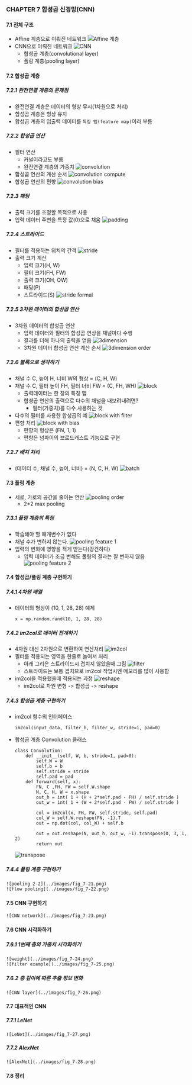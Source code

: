### CHAPTER 7 합셩곱 신경망(CNN)
#### 7.1 전체 구조
* Affine 계층으로 이뤄진 네트워크
    ![Affine 계층](../images/fig_7-1.png)
* CNN으로 이뤄진 네트워크
    ![CNN](../images/fig_7-2.png)
    - 합셩곱 계층(convolutional layer)
    - 폴링 계층(pooling layer)
#### 7.2 합성곱 계층
##### 7.2.1 완전연결 게층의 문제점
* 완전연결 계층은 데이터의 형상 무시(1차원으로 처리)
* 합성곱 계층은 형상 유지
* 합성곱 계층의 입출력 데이터를 `특징 맵(feature map)`이라 부름
    
##### 7.2.2 합성곱 연산
* 필터 연산
    - 커널이라고도 부름
    - 완전연결 계층의 가중치
    ![convolution](../images/fig_7-3.png)
* 합성곱 연산의 계산 순서
    ![convolution compute](../images/fig_7-4.png)
* 합성곱 연산의 편향
    ![convolution bias](../images/fig_7-5.png)
##### 7.2.3 패딩
* 출력 크기를 조정할 목적으로 사용
* 입력 데이터 주변을 특정 값(0)으로 채움
    ![padding](../images/fig_7-6.png)
##### 7.2.4 스트라이드
* 필터를 적용하는 위치의 간격
    ![stride](../images/fig_7-7.png)
* 출력 크기 계산
    - 입력 크기(H, W)
    - 필터 크기(FH, FW)
    - 출력 크기(OH, OW)
    - 패딩(P)
    - 스트라이드(S)
    ![stride formal](../images/e_7.1.png)
##### 7.2.5 3차원 데이터의 합성곱 연산
* 3차원 데이터의 합성곱 연산
    - 입력 데이터와 필터의 합성곱 연상을 채널마다 수행
    - 결과를 더해 하나의 출력을 얻음
    ![3dimension](../images/fig_7-8.png)
    - 3차원 데이터 합성곱 연산 계산 순서
    ![3dimension order](../images/fig_7-9.png)
##### 7.2.6 블록으로 생각하기
* 채널 수 C, 높이 H, 너비 W의 형상 = (C, H, W)
* 채널 수 C, 필터 높이 FH, 필터 너비 FW = (C, FH, WH)
    ![block](../images/fig_7-10.png)
    - 출력데이터는 한 장의 특징 맵
    - 합셩곱 연산의 출력으로 다수의 채널을 내보려내려면?
        - 필터(가중치)를 다수 사용하는 것
* 다수의 필터를 사용한 합성곱의 예
    ![block with filter](../images/fig_7-11.png)
* 편향 처리
    ![block with bias](../images/fig_7-12.png)
    - 편향의 형상은 (FN, 1, 1)
    - 편향은 넘파이의 브로드캐스트 기능으로 구현
##### 7.2.7 배치 처리
* (데이터 수, 채널 수, 높이, 너비) = (N, C, H, W)
    ![batch](../images/fig_7-13.png)

#### 7.3 풀링 계층
* 세로, 가로의 공간을 줄이는 연산
    ![pooling order](../images/fig_7-14.png)
    - 2*2 max pooling
##### 7.3.1 풀링 계층의 특징
* 학습해야 할 매개변수가 없다
* 채널 수가 변하지 않는다.
    ![pooling feature 1](../images/fig_7-15.png)
* 입력의 변화에 영향을 적게 받는다(강건하다)
    - 입력 데이터가 조금 변해도 풀링의 결과는 잘 변하지 않음
    ![pooling feature 2](../images/fig_7-16.png)
#### 7.4 합성곱/풀링 계층 구현하기
##### 7.4.1 4차원 배열
* 데이터의 형상이 (10, 1, 28, 28) 예제
    ```
    x = np.random.rand(10, 1, 28, 28)
    ```
##### 7.4.2 im2col로 데이터 전개하기
* 4차원 대신 2차원으로 변환하여 연산처리
    ![im2col](../images/fig_7-17.png)
* 필터를 적용되는 영역을 한줄로 늘여서 처리
    - 아래 그리은 스트라이드시 겹치지 않았을때 그림
    ![filter](../images/fig_7-18.png)
    - 스트라이드는 보통 겹치므로 im2col 작업시엔 메모리를 많이 사용함
* im2col을 적용했을때 적용되는 과정
    ![reshape](../images/fig_7-19.png)
    - im2col로 차원 변형 -> 합성곱 -> reshape
##### 7.4.3 합성곱 계층 구현하기
* im2col 함수의 인터페이스
    ```
    im2col(input_data, filter_h, filter_w, stride=1, pad=0)
    ```
* 합성곱 계층 Convolution 클래스
    ```
    class Convolution:
        def __init__(self, W, b, stride=1, pad=0):
            self.W = W
            self.b = b
            self.stride = stride
            self.pad = pad
        def forward(self, x):
            FN, C ,FH, FW = self.W.shape
            N, C, H, W = x.shape
            out_h = int( 1 + (H + 2*self.pad - FH) / self.stride )
            out_w = int( 1 + (W + 2*self.pad - FW) / self.stride )
            
            col = im2col(x, FH, FW, self.stride, self.pad)
            col_W = self.W.reshape(FN, -1).T
            out = np.dot(col, col_W) + self.b
  
            out = out.reshape(N, out_h, out_w, -1).transpose(0, 3, 1, 2)
            return out
    ```
    ![transpose](../images/fig_7-20.png)
##### 7.4.4 풀링 계층 구현하기
    ![pooling 2-2](../images/fig_7-21.png)
    ![flow pooling](../images/fig_7-22.png)

#### 7.5 CNN 구현하기
    ![CNN network](../images/fig_7-23.png)

#### 7.6 CNN 시각화하기
##### 7.6.1 1번째 층의 가중치 시각화하기
    ![weight](../images/fig_7-24.png)
    ![filter example](../images/fig_7-25.png)
##### 7.6.2 층 깊이에 따른 추출 정보 변화
    ![CNN layer](../images/fig_7-26.png)
#### 7.7 대표적인 CNN
##### 7.7.1 LeNet
    ![LeNet](../images/fig_7-27.png)
##### 7.7.2 AlexNet
    ![AlexNet](../images/fig_7-28.png)
#### 7.8 정리
    